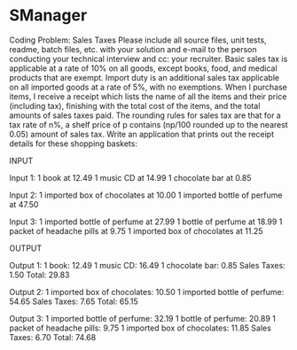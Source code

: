 # SManager

Coding Problem: Sales Taxes
Please include all source files, unit tests, readme, batch files, etc. with your solution and e-mail to the
person conducting your technical interview and cc: your recruiter.
Basic sales tax is applicable at a rate of 10% on all goods, except books, food, and medical products
that are exempt. Import duty is an additional sales tax applicable on all imported goods at a rate of 5%,
with no exemptions.
When I purchase items, I receive a receipt which lists the name of all the items and their price
(including tax), finishing with the total cost of the items, and the total amounts of sales taxes paid. The
rounding rules for sales tax are that for a tax rate of n%, a shelf price of p contains (np/100 rounded up
to the nearest 0.05) amount of sales tax.
Write an application that prints out the receipt details for these shopping baskets:

INPUT

Input 1:
1 book at 12.49
1 music CD at 14.99
1 chocolate bar at 0.85

Input 2:
1 imported box of chocolates at
10.00
1 imported bottle of perfume
at 47.50

Input 3:
1 imported bottle of perfume
at 27.99
1 bottle of perfume at 18.99
1 packet of headache pills at
9.75
1 imported box of chocolates at
11.25

OUTPUT

Output 1:
1 book: 12.49
1 music CD: 16.49
1 chocolate bar: 0.85
Sales Taxes: 1.50
Total: 29.83

Output 2:
1 imported box of chocolates:
10.50
1 imported bottle of perfume:
54.65
Sales Taxes: 7.65
Total: 65.15

Output 3:
1 imported bottle of perfume:
32.19
1 bottle of perfume: 20.89
1 packet of headache pills: 9.75
1 imported box of chocolates:
11.85
Sales Taxes: 6.70
Total: 74.68